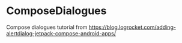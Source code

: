 # ComposeDialogues
Compose dialogues tutorial from https://blog.logrocket.com/adding-alertdialog-jetpack-compose-android-apps/
